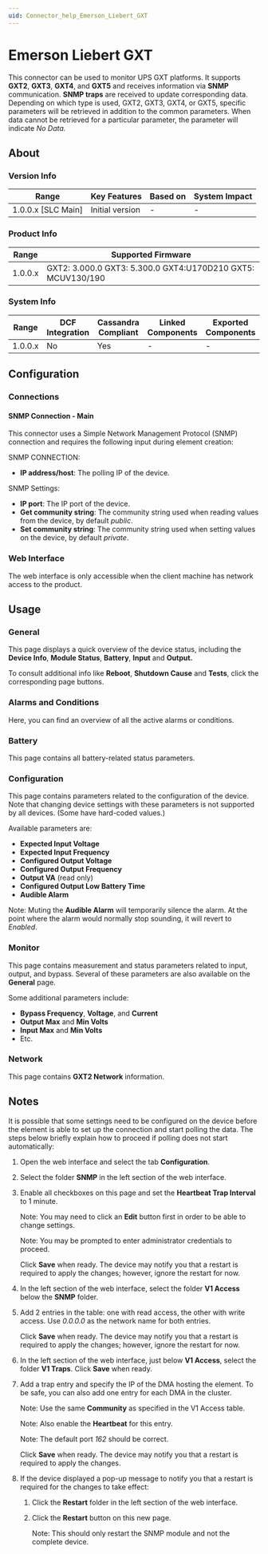 ```yaml
---
uid: Connector_help_Emerson_Liebert_GXT
---
```


# Emerson Liebert GXT

This connector can be used to monitor UPS GXT platforms. It supports **GXT2**, **GXT3**, **GXT4**, and **GXT5** and receives information via **SNMP** communication. **SNMP traps** are received to update corresponding data.
Depending on which type is used, GXT2, GXT3, GXT4, or GXT5, specific parameters will be retrieved in addition to the common parameters. When data cannot be retrieved for a particular parameter, the parameter will indicate *No Data.*

## About

### Version Info

| Range                | Key Features     | Based on     | System Impact     |
|----------------------|------------------|--------------|-------------------|
| 1.0.0.x [SLC Main]   | Initial version  | -            | -                 |

### Product Info

| Range     | Supported Firmware                                          |
|-----------|-------------------------------------------------------------|
| 1.0.0.x   | GXT2: 3.000.0 GXT3: 5.300.0 GXT4:U170D210 GXT5: MCUV130/190 |

### System Info

| Range     | DCF Integration     | Cassandra Compliant     | Linked Components     | Exported Components     |
|-----------|---------------------|-------------------------|-----------------------|-------------------------|
| 1.0.0.x   | No                  | Yes                     | -                     | -                       |

## Configuration

### Connections

#### SNMP Connection - Main

This connector uses a Simple Network Management Protocol (SNMP) connection and requires the following input during element creation:

SNMP CONNECTION:

- **IP address/host**: The polling IP of the device.

SNMP Settings:

- **IP port**: The IP port of the device.
- **Get community string**: The community string used when reading values from the device, by default *public*.
- **Set community string**: The community string used when setting values on the device, by default *private*.

### Web Interface

The web interface is only accessible when the client machine has network access to the product.

## Usage

### General

This page displays a quick overview of the device status, including the **Device Info**, **Module Status**, **Battery**, **Input** and **Output.**

To consult additional info like **Reboot**, **Shutdown Cause** and **Tests**, click the corresponding page buttons.

### Alarms and Conditions

Here, you can find an overview of all the active alarms or conditions.

### Battery

This page contains all battery-related status parameters.

### Configuration

This page contains parameters related to the configuration of the device.
Note that changing device settings with these parameters is not supported by all devices. (Some have hard-coded values.)

Available parameters are:

- **Expected Input Voltage**
- **Expected Input Frequency**
- **Configured Output Voltage**
- **Configured Output Frequency**
- **Output VA** (read only)
- **Configured Output Low Battery Time**
- **Audible Alarm**

Note: Muting the **Audible Alarm** will temporarily silence the alarm. At the point where the alarm would normally stop sounding, it will revert to *Enabled*.

### Monitor

This page contains measurement and status parameters related to input, output, and bypass. Several of these parameters are also available on the **General** page.

Some additional parameters include:

- **Bypass Frequency**, **Voltage**, and **Current**
- **Output Max** and **Min Volts**
- **Input Max** and **Min Volts**
- Etc.

### Network

This page contains **GXT2 Network** information.

## Notes

It is possible that some settings need to be configured on the device before the element is able to set up the connection and start polling the data. The steps below briefly explain how to proceed if polling does not start automatically:

1. Open the web interface and select the tab **Configuration**.

1. Select the folder **SNMP** in the left section of the web interface.

1. Enable all checkboxes on this page and set the **Heartbeat Trap Interval** to 1 minute.

   Note: You may need to click an **Edit** button first in order to be able to change settings.

   Note: You may be prompted to enter administrator credentials to proceed.

   Click **Save** when ready. The device may notify you that a restart is required to apply the changes; however, ignore the restart for now.

1. In the left section of the web interface, select the folder **V1 Access** below the **SNMP** folder.

1. Add 2 entries in the table: one with read access, the other with write access. Use *0.0.0.0* as the network name for both entries.

   Click **Save** when ready. The device may notify you that a restart is required to apply the changes; however, ignore the restart for now.

1. In the left section of the web interface, just below **V1 Access**, select the folder **V1 Traps**. Click **Save** when ready.

1. Add a trap entry and specify the IP of the DMA hosting the element. To be safe, you can also add one entry for each DMA in the cluster.

   Note: Use the same **Community** as specified in the V1 Access table.

   Note: Also enable the **Heartbeat** for this entry.

   Note: The default port *162* should be correct.

   Click **Save** when ready. The device may notify you that a restart is required to apply the changes.

1. If the device displayed a pop-up message to notify you that a restart is required for the changes to take effect:

   1. Click the **Restart** folder in the left section of the web interface.

   1. Click the **Restart** button on this new page.

      Note: This should only restart the SNMP module and not the complete device.
